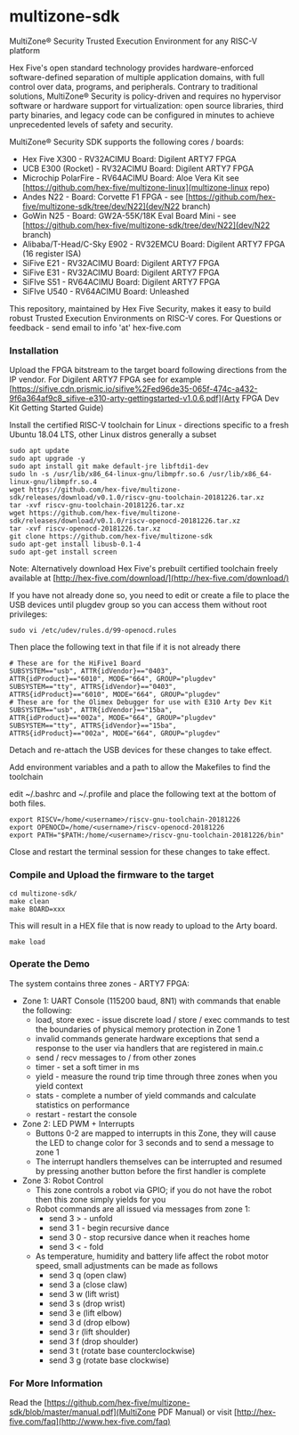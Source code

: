 # multizone-sdk
MultiZone® Security Trusted Execution Environment for any RISC-V platform

Hex Five's open standard technology provides hardware-enforced software-defined separation of multiple application domains, with full control over data, programs, and peripherals. Contrary to traditional solutions, MultiZone® Security is policy-driven and requires no hypervisor software or hardware support for virtualization: open source libraries, third party binaries, and legacy code can be configured in minutes to achieve unprecedented levels of safety and security. 

MultiZone® Security SDK supports the following cores / boards:
 - Hex Five X300 - RV32ACIMU Board: Digilent ARTY7 FPGA
 - UCB E300 (Rocket) - RV32ACIMU Board: Digilent ARTY7 FPGA
 - Microchip PolarFire - RV64ACIMU Board: Aloe Vera Kit see [https://github.com/hex-five/multizone-linux](multizone-linux repo)
 - Andes N22 - Board: Corvette F1 FPGA - see [https://github.com/hex-five/multizone-sdk/tree/dev/N22](dev/N22 branch)
 - GoWin N25 - Board: GW2A-55K/18K Eval Board Mini - see [https://github.com/hex-five/multizone-sdk/tree/dev/N22](dev/N22 branch)
 - Alibaba/T-Head/C-Sky E902 - RV32EMCU Board: Digilent ARTY7 FPGA (16 register ISA)
 - SiFive E21 - RV32ACIMU Board: Digilent ARTY7 FPGA 
 - SiFive E31 - RV32ACIMU Board: Digilent ARTY7 FPGA
 - SiFIve S51 - RV64ACIMU Board: Digilent ARTY7 FPGA
 - SiFIve U540 - RV64ACIMU Board: Unleashed

This repository, maintained by Hex Five Security, makes it easy to build robust Trusted Execution Environments on RISC-V cores. For Questions or feedback - send email to info 'at' hex-five.com

### Installation ###

Upload the FPGA bitstream to the target board following directions from the IP vendor.
For Digilent ARTY7 FPGA see for example [https://sifive.cdn.prismic.io/sifive%2Fed96de35-065f-474c-a432-9f6a364af9c8_sifive-e310-arty-gettingstarted-v1.0.6.pdf](Arty FPGA Dev Kit Getting Started Guide)

Install the certified RISC-V toolchain for Linux - directions specific to a fresh Ubuntu 18.04 LTS, other Linux distros generally a subset
 ```
 sudo apt update
 sudo apt upgrade -y
 sudo apt install git make default-jre libftdi1-dev
 sudo ln -s /usr/lib/x86_64-linux-gnu/libmpfr.so.6 /usr/lib/x86_64-linux-gnu/libmpfr.so.4
 wget https://github.com/hex-five/multizone-sdk/releases/download/v0.1.0/riscv-gnu-toolchain-20181226.tar.xz
 tar -xvf riscv-gnu-toolchain-20181226.tar.xz
 wget https://github.com/hex-five/multizone-sdk/releases/download/v0.1.0/riscv-openocd-20181226.tar.xz
 tar -xvf riscv-openocd-20181226.tar.xz
 git clone https://github.com/hex-five/multizone-sdk
 sudo apt-get install libusb-0.1-4
 sudo apt-get install screen
```
Note: Alternatively download Hex Five's prebuilt certified toolchain freely available at [http://hex-five.com/download/](http://hex-five.com/download/)

If you have not already done so, you need to edit or create a file to place the USB devices until plugdev group so you can access them without root privileges:
```
sudo vi /etc/udev/rules.d/99-openocd.rules
```
Then place the following text in that file if it is not already there
```
# These are for the HiFive1 Board
SUBSYSTEM=="usb", ATTR{idVendor}=="0403",
ATTR{idProduct}=="6010", MODE="664", GROUP="plugdev"
SUBSYSTEM=="tty", ATTRS{idVendor}=="0403",
ATTRS{idProduct}=="6010", MODE="664", GROUP="plugdev"
# These are for the Olimex Debugger for use with E310 Arty Dev Kit
SUBSYSTEM=="usb", ATTR{idVendor}=="15ba",
ATTR{idProduct}=="002a", MODE="664", GROUP="plugdev"
SUBSYSTEM=="tty", ATTRS{idVendor}=="15ba",
ATTRS{idProduct}=="002a", MODE="664", GROUP="plugdev"
```
Detach and re-attach the USB devices for these changes to take effect.

Add environment variables and a path to allow the Makefiles to find the toolchain

edit ~/.bashrc and ~/.profile and place the following text at the bottom of both files.
```
export RISCV=/home/<username>/riscv-gnu-toolchain-20181226
export OPENOCD=/home/<username>/riscv-openocd-20181226
export PATH="$PATH:/home/<username>/riscv-gnu-toolchain-20181226/bin"
```
Close and restart the terminal session for these changes to take effect.

### Compile and Upload the firmware to the target ###

```
cd multizone-sdk/
make clean
make BOARD=xxx
```

This will result in a HEX file that is now ready to upload to the Arty board.

```
make load
```

### Operate the Demo ###

The system contains three zones - ARTY7 FPGA:
 - Zone 1: UART Console (115200 baud, 8N1) with commands that enable the following:
   - load, store exec - issue discrete load / store / exec commands to test the boundaries of physical memory protection in Zone 1
   - invalid commands generate hardware exceptions that send a response to the user via handlers that are registered in main.c
   - send / recv messages to / from other zones
   - timer - set a soft timer in ms 
   - yield - measure the round trip time through three zones when you yield context
   - stats - complete a number of yield commands and calculate statistics on performance
   - restart - restart the console
 - Zone 2: LED PWM + Interrupts
   - Buttons 0-2 are mapped to interrupts in this Zone, they will cause the LED to change color for 3 seconds and to send a message to zone 1
   - The interrupt handlers themselves can be interrupted and resumed by pressing another button before the first handler is complete
 - Zone 3: Robot Control
   - This zone controls a robot via GPIO; if you do not have the robot then this zone simply yields for you
   - Robot commands are all issued via messages from zone 1:
     - send 3 > - unfold
     - send 3 1 - begin recursive dance
     - send 3 0 - stop recursive dance when it reaches home
     - send 3 < - fold
   - As temperature, humidity and battery life affect the robot motor speed, small adjustments can be made as follows
     - send 3 q (open claw)
     - send 3 a (close claw)
     - send 3 w (lift wrist)
     - send 3 s (drop wrist)
     - send 3 e (lift elbow)
     - send 3 d (drop elbow)
     - send 3 r (lift shoulder)
     - send 3 f (drop shoulder)
     - send 3 t (rotate base counterclockwise)
     - send 3 g (rotate base clockwise)
  
### For More Information ###

Read the [https://github.com/hex-five/multizone-sdk/blob/master/manual.pdf](MultiZone PDF Manual) or visit [http://hex-five.com/faq](http://www.hex-five.com/faq)
